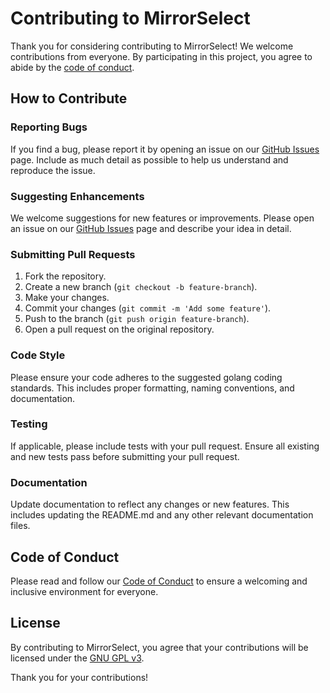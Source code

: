 # Contributing to MirrorSelect

Thank you for considering contributing to MirrorSelect! We welcome contributions from everyone. By participating in this project, you agree to abide by the [code of conduct](CODE_OF_CONDUCT.md).

## How to Contribute

### Reporting Bugs

If you find a bug, please report it by opening an issue on our [GitHub Issues](https://github.com/haukened/mirrorselect/issues) page. Include as much detail as possible to help us understand and reproduce the issue.

### Suggesting Enhancements

We welcome suggestions for new features or improvements. Please open an issue on our [GitHub Issues](https://github.com/haukened/mirrorselect/issues) page and describe your idea in detail.

### Submitting Pull Requests

1. Fork the repository.
2. Create a new branch (`git checkout -b feature-branch`).
3. Make your changes.
4. Commit your changes (`git commit -m 'Add some feature'`).
5. Push to the branch (`git push origin feature-branch`).
6. Open a pull request on the original repository.

### Code Style

Please ensure your code adheres to the suggested golang coding standards. This includes proper formatting, naming conventions, and documentation.

### Testing

If applicable, please include tests with your pull request. Ensure all existing and new tests pass before submitting your pull request.

### Documentation

Update documentation to reflect any changes or new features. This includes updating the README.md and any other relevant documentation files.

## Code of Conduct

Please read and follow our [Code of Conduct](CODE_OF_CONDUCT.md) to ensure a welcoming and inclusive environment for everyone.

## License

By contributing to MirrorSelect, you agree that your contributions will be licensed under the [GNU GPL v3](LICENSE).

Thank you for your contributions!
